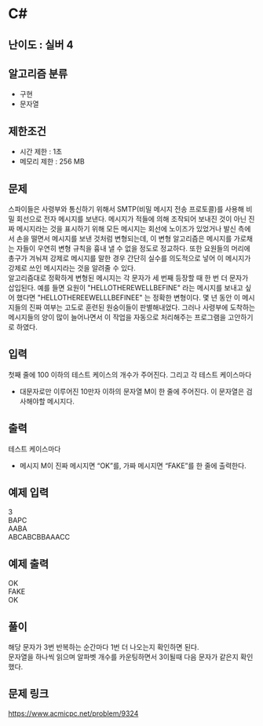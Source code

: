 # C#

## 난이도 : 실버 4

## 알고리즘 분류
  - 구현
  - 문자열

## 제한조건
  - 시간 제한 : 1초
  - 메모리 제한 : 256 MB

## 문제
스파이들은 사령부와 통신하기 위해서 SMTP(비밀 메시지 전송 프로토콜)를 사용해 비밀 회선으로 전자 메시지를 보낸다. 메시지가 적들에 의해 조작되어 보내진 것이 아닌 진짜 메시지라는 것을 표시하기 위해 모든 메시지는 회선에 노이즈가 있었거나 발신 측에서 손을 떨면서 메시지를 보낸 것처럼 변형되는데, 이 변형 알고리즘은 메시지를 가로채는 자들이 우연히 변형 규칙을 흉내 낼 수 없을 정도로 정교하다. 또한 요원들의 머리에 총구가 겨눠져 강제로 메시지를 말한 경우 간단히 실수를 의도적으로 넣어 이 메시지가 강제로 쓰인 메시지라는 것을 알려줄 수 있다.<br/>
알고리즘대로 정확하게 변형된 메시지는 각 문자가 세 번째 등장할 때 한 번 더 문자가 삽입된다. 예를 들면 요원이 "HELLOTHEREWELLBEFINE" 라는 메시지를 보내고 싶어 했다면 "HELLOTHEREEWELLLBEFINEE" 는 정확한 변형이다. 몇 년 동안 이 메시지들의 진짜 여부는 고도로 훈련된 원숭이들이 판별해내었다. 그러나 사령부에 도착하는 메시지들의 양이 많이 늘어나면서 이 작업을 자동으로 처리해주는 프로그램을 고안하기로 하였다.<br/>

## 입력
첫째 줄에 100 이하의 테스트 케이스의 개수가 주어진다. 그리고 각 테스트 케이스마다<br/>
  - 대문자로만 이루어진 10만자 이하의 문자열 M이 한 줄에 주어진다. 이 문자열은 검사해야할 메시지다.

## 출력
테스트 케이스마다<br/>
  - 메시지 M이 진짜 메시지면 “OK”를, 가짜 메시지면 “FAKE”를 한 줄에 출력한다.

## 예제 입력
3<br/>
BAPC<br/>
AABA<br/>
ABCABCBBAAACC<br/>

## 예제 출력
OK<br/>
FAKE<br/>
OK<br/>

## 풀이
해당 문자가 3번 반복하는 순간마다 1번 더 나오는지 확인하면 된다.<br/>
문자열을 하나씩 읽으며 알파벳 개수를 카운팅하면서 3이될때 다음 문자가 같은지 확인했다.<br/>

## 문제 링크
https://www.acmicpc.net/problem/9324